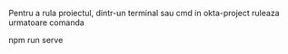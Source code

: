 Pentru a rula proiectul, dintr-un terminal sau cmd in okta-project ruleaza urmatoare comanda

npm run serve